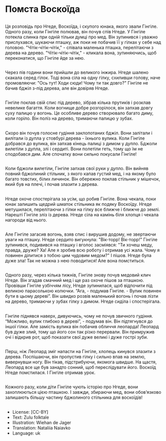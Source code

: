 # Помста Воскоїда

##
Ця розповідь про Нгеде, Воскоїда, і скупого юнака, якого звали Гінгіле. Одного разу, коли Гінгіле полював, він почув спів Нгеде. У Гінгіле потекла слинка при одній тільки думці про мед. Він зупинився і уважно прислухався, шукаючи пташку, аж поки не побачив її у гілках у себе над головою. "Чітік-чітік-чітік," - співала маленька пташка, перелітаючи з дерева на дерево. "Чітік-чітік-чітік," - кликала вона, зупиняючись, щоб переконатися, що Гінгіле йде за нею.

##
Через пів години вони прийшли до великого інжира. Нгеде шалено скакала серед гілок. Тоді вона сіла на одну гілку, схиливши голову, наче промовляючи: "Ось тут! Ходи сюди! Чому ти так довго?" Гінгіле не бачив бджіл з-під дерева, але він довіряв Нгеде.

##
Гінгіле поклав свій спис під дерево, зібрав кілька прутиків і розклав невелике багаття. Коли вогнище добре розгорілося, він запхав довгу суху палицю у вогонь. Це особливе дерево створювало багато диму, коли горіло. Він поліз на дерево, тримаючи палицю у зубах.

##
Скоро він почув голосне гудіння заклопотаних бджіл. Вони залітали і вилітали із дупла у стовбурі дерева - їхнього вулика. Коли Гінгіле добрався до вулика, він запхав кінець палиці з димом у дупло. Бджоли вилетіли з дупла, злі і сердиті. Вони полетіли геть, тому що їм не сподобався дим. Але спочатку вони сильно покусали Гінгіле!

##
Коли бджоли вилетіли, Гінгіле запхав свої руки у дупло. Він вийняв повний бджолиний стільник, з якого капав густий мед, і на якому було багато товстих, білих личинок. Він обережно поклав стільник у мішечок, який був на плечі, і почав злазити з дерева.

##
Нгеде охоче спостерігала за усім, що робив Гінгіле. Вона чекала, поки юнак залишить щедрий шматок стільника як подяку Воскоїду. Нгеде метушилася, перелітаючи з гілки на гілку все ближче і ближче до землі. Нарешті Гінгіле зліз із дерева. Нгеде сіла на камінь біля хлопця і чекала нагороди від нього.

##
Але Гінгіле загасив вогонь, взяв спис і вирушив додому, не звертаючи уваги на пташку. Нгеде сердито вигукнула: "Вік-торр! Вік-торр!" Гінгіле зупинився, подивився на пташку і вголос засміявся: "Ти хочеш меду, правда, друже? Ха! Але я зробив всю роботу і отримав усі жала. Чому я повинен ділитися з тобою цим чудовим медом?" І пішов. Нгеде була дуже зла! Так не можна з нею поводитися! Але вона помститься.

##
Одного разу, через кілька тижнів, Гінгіле знову почув медовий клич Нгеде. Він згадав смачний мед і ще раз охоче пішов за пташкою. Провівши Гінгіле узбіччям лісу, Нгеде зупинилася, щоб відпочити під великою парасолькою колючки. “Ага, - подумав Гінгіле. - Вулик повинен бути в цьому дереві”. Він швидко розвів маленький вогонь і почав лізти на дерево, тримаючи у зубах гілку з димом. Нгеде сиділа і спостерігала.

##
Гінгіле піднявся наверх, дивуючись, чому не почув звичного гудіння. “Можливо, вулик глибоко в дереві”, - подумав він. Він підтягнувся до іншої гілки. Але замість вулика він побачив обличчя леопарда! Леопард був дуже злий, тому що його сон так різко перервали. Він примружив очі і відкрив рот, щоб показати свої дуже великі і дуже гострі зуби.

##
Перш, ніж Леопард зміг напасти на Гінгіле, хлопець кинувся злазити з дерева. Поспішаючи, він пропустив гілку і сильно впав на землю, вивернувши ногу. Він тікав, підстрибуючи, якомога швидше. На щастя, Леопард все ще був занадто сонний, щоб переслідувати його. Воскоїд Нгеде помстилася. І Гінгіле отримав урок.

##
Кожного разу, коли діти Гінгіле чують історію про Нгеде, вони захоплюються цією пташкою. І завжди, збираючи мед, вони обов’язково залишають більшу частину бджолиного стільника для воскоїдів!

##
* License: [CC-BY]
* Text: Zulu folktale
* Illustration: Wiehan de Jager
* Translation: Nataliia Naiavko
* Language: uk
